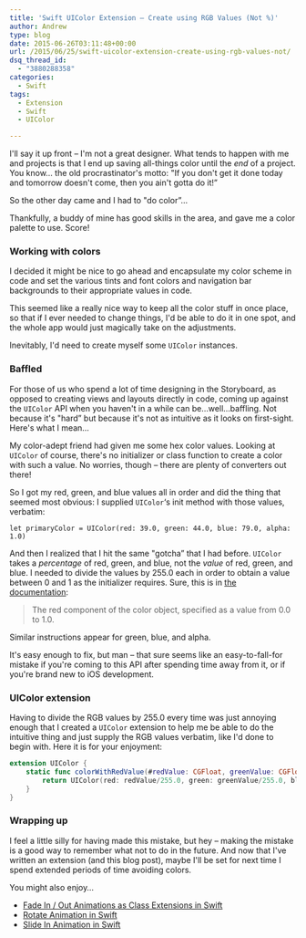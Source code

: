 ```yaml
---
title: 'Swift UIColor Extension – Create using RGB Values (Not %)'
author: Andrew
type: blog
date: 2015-06-26T03:11:48+00:00
url: /2015/06/25/swift-uicolor-extension-create-using-rgb-values-not/
dsq_thread_id:
  - "3880288358"
categories:
  - Swift
tags:
  - Extension
  - Swift
  - UIColor

---
```

I'll say it up front – I'm not a great designer. What tends to happen with me and projects is that I end up saving all-things color until the _end_ of a project. You know&#8230; the old procrastinator's motto: "If you don't get it done today and tomorrow doesn't come, then you ain't gotta do it!&#8221;

So the other day came and I had to "do color&#8221;&#8230;

Thankfully, a buddy of mine has good skills in the area, and gave me a color palette to use. Score!


<a name="working-with-colors" class="jump-target"></a>

### Working with colors

I decided it might be nice to go ahead and encapsulate my color scheme in code and set the various tints and font colors and navigation bar backgrounds to their appropriate values in code.

This seemed like a really nice way to keep all the color stuff in once place, so that if I ever needed to change things, I'd be able to do it in one spot, and the whole app would just magically take on the adjustments.

Inevitably, I'd need to create myself some `UIColor` instances.

<a name="baffled" class="jump-target"></a>

### Baffled

For those of us who spend a lot of time designing in the Storyboard, as opposed to creating views and layouts directly in code, coming up against the `UIColor` API when you haven't in a while can be&#8230;well&#8230;baffling. Not because it's "hard&#8221; but because it's not as intuitive as it looks on first-sight. Here's what I mean&#8230;

My color-adept friend had given me some hex color values. Looking at `UIColor` of course, there's no initializer or class function to create a color with such a value. No worries, though – there are plenty of converters out there!

So I got my red, green, and blue values all in order and did the thing that seemed most obvious: I supplied `UIColor`&#8216;s init method with those values, verbatim:

`let primaryColor = UIColor(red: 39.0, green: 44.0, blue: 79.0, alpha: 1.0)`

And then I realized that I hit the same "gotcha&#8221; that I had before. `UIColor` takes a _percentage_ of red, green, and blue, not the _value_ of red, green, and blue. I needed to divide the values by 255.0 each in order to obtain a value between 0 and 1 as the initializer requires. Sure, this is in [the documentation][1]:

> The red component of the color object, specified as a value from 0.0 to 1.0. 

Similar instructions appear for green, blue, and alpha.

It's easy enough to fix, but man – that sure seems like an easy-to-fall-for mistake if you're coming to this API after spending time away from it, or if you're brand new to iOS development.

<a name="uicolor-extension" class="jump-target"></a>

### UIColor extension

Having to divide the RGB values by 255.0 every time was just annoying enough that I created a `UIColor` extension to help me be able to do the intuitive thing and just supply the RGB values verbatim, like I'd done to begin with. Here it is for your enjoyment:

```swift
extension UIColor {
    static func colorWithRedValue(#redValue: CGFloat, greenValue: CGFloat, blueValue: CGFloat, alpha: CGFloat) -> UIColor {
        return UIColor(red: redValue/255.0, green: greenValue/255.0, blue: blueValue/255.0, alpha: alpha)
    }
}
```

### Wrapping up

I feel a little silly for having made this mistake, but hey – making the mistake is a good way to remember what not to do in the future. And now that I've written an extension (and this blog post), maybe I'll be set for next time I spend extended periods of time avoiding colors.

<a name="related" class="jump-target"></a>

<div class="resources">
  <div class="resources-header">
    You might also enjoy&#8230;
  </div>
  
  <ul class="resources-content">
    <li>
      <i class="fa fa-angle-right"></i> <a href="http://www.andrewcbancroft.com/2014/07/27/fade-in-out-animations-as-class-extensions-with-swift/" title="Fade In / Out Animations as Class Extensions in Swift">Fade In / Out Animations as Class Extensions in Swift</a>
    </li>
    <li>
      <i class="fa fa-angle-right"></i> <a href="http://www.andrewcbancroft.com/2014/10/15/rotate-animation-in-swift/" title="Rotate Animation in Swift">Rotate Animation in Swift</a>
    </li>
    <li>
      <i class="fa fa-angle-right"></i> <a href="http://www.andrewcbancroft.com/2014/09/24/slide-in-animation-in-swift/" title="Slide In Animation in Swift">Slide In Animation in Swift</a>
    </li>
  </ul>
</div>

<a name="share" class="jump-target"></a>

 [1]: https://developer.apple.com/library/ios/documentation/UIKit/Reference/UIColor_Class/#//apple_ref/occ/instm/UIColor/initWithRed:green:blue:alpha: